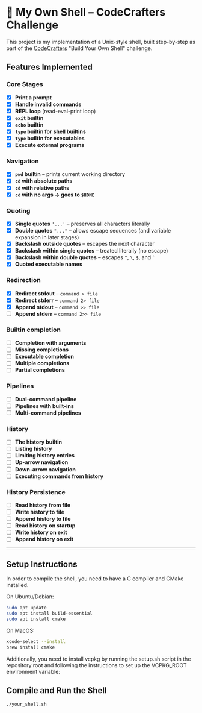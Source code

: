 # 🐚 My Own Shell – CodeCrafters Challenge

This project is my implementation of a Unix-style shell, built step-by-step as part of the [CodeCrafters](https://codecrafters.io) "Build Your Own Shell" challenge.

## Features Implemented

### Core Stages

- [x] **Print a prompt**  
- [x] **Handle invalid commands**
- [x] **REPL loop** (read-eval-print loop)
- [x] **`exit` builtin**
- [x] **`echo` builtin**
- [x] **`type` builtin for shell builtins**
- [x] **`type` builtin for executables**
- [x] **Execute external programs**

### Navigation

- [x] **`pwd` builtin** – prints current working directory
- [x] **`cd` with absolute paths**
- [x] **`cd` with relative paths**
- [x] **`cd` with no args → goes to `$HOME`**

### Quoting

- [x] **Single quotes** `'...'` – preserves all characters literally
- [x] **Double quotes** `"..."` – allows escape sequences (and variable expansion in later stages)
- [x] **Backslash outside quotes** – escapes the next character
- [x] **Backslash within single quotes** – treated literally (no escape)
- [x] **Backslash within double quotes** – escapes `"`, `\`, `$`, and `` ` ``
- [x] **Quoted executable names**

### Redirection

- [x] **Redirect stdout** – `command > file`
- [x] **Redirect stderr** – `command 2> file`
- [x] **Append stdout** – `command >> file`
- [ ] **Append stderr** – `command 2>> file`

### Builtin completion

- [ ] **Completion with arguments**
- [ ] **Missing completions**
- [ ] **Executable completion**
- [ ] **Multiple completions**
- [ ] **Partial completions**

### Pipelines

- [ ] **Dual-command pipeline**
- [ ] **Pipelines with built-ins**
- [ ] **Multi-command pipelines**

### History

- [ ] **The history builtin**
- [ ] **Listing history**
- [ ] **Limiting history entries**
- [ ] **Up-arrow navigation**
- [ ] **Down-arrow navigation**
- [ ] **Executing commands from history**

### History Persistence

- [ ] **Read history from file**
- [ ] **Write history to file**
- [ ] **Append history to file**
- [ ] **Read history on startup**
- [ ] **Write history on exit**
- [ ] **Append history on exit**

---

## Setup Instructions

In order to compile the shell, you need to have a C compiler and CMake installed.

On Ubuntu/Debian:

```bash
sudo apt update
sudo apt install build-essential
sudo apt install cmake
```

On MacOS:

```bash
xcode-select --install
brew install cmake
```

Additionally, you need to install vcpkg by running the setup.sh script in the repository root and following the instructions to set up the VCPKG_ROOT environment variable:

## Compile and Run the Shell

```bash
./your_shell.sh
```
